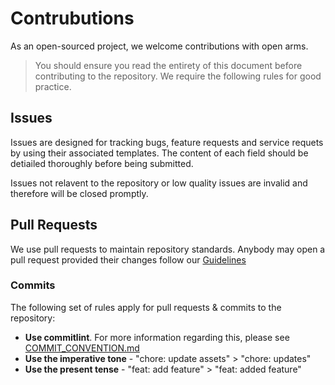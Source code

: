 # Contrubutions

As an open-sourced project, we welcome contributions with open arms. 

> You should ensure you read the entirety of this document before contributing to the repository. We require the following rules for good practice. 

## Issues 
Issues are designed for tracking bugs, feature requests and service requets by using their associated templates. The content of each field should be detiailed thoroughly before being submitted. 

Issues not relavent to the repository or low quality issues are invalid and therefore will be closed promptly.

## Pull Requests

We use pull requests to maintain repository standards. Anybody may open a pull request provided their changes follow our [Guidelines](https://docs.premid.app/en/dev/presence/guidelines)


### Commits
The following set of rules apply for pull requests & commits to the repository:

 - **Use commitlint**. For more information regarding this, please see [COMMIT_CONVENTION.md](https://github.com/PreMiD/Presences/blob/main/.github/COMMIT_CONVENTION.md)
 - **Use the imperative tone** - "chore: update assets" > "chore: updates"
 - **Use the present tense** - "feat: add feature" > "feat: added feature"
